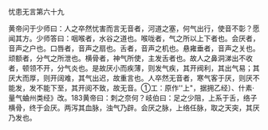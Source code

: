 忧患无言第六十九

黄帝问于少师曰：人之卒然忧害而言无音者，河道之塞，何气出行，使音不彰？愿闻其方。少师答曰：咽喉者，水谷之道也。喉咙者，气之所以上下者也。会厌者，音声之户也。口唇者，音声之扇也。舌者，音声之机也。悬雍垂者，音声之关也。顽额者，分气之所泄也。横骨者，神气所使，主发舌者也。故人之鼻洞涕出不收者，顿领不开，分气炎也。是故厌小而疾薄，则发气疾，其开阀利，其出气易；其厌大而厚，则开阔难，其气出迟，故重言也。人卒然无音者，寒气客于厌，则厌不能发，发不能下至，其开阅不致，故无音。①工：原作''上"，据拥乙经〕、什素·量气蛐州类经》改。183黄帝曰：刺之奈何？岐伯曰：足之少阻，上系于舌，络子横骨，终于会厌。两泻其血脉，浊气乃辟。会厌之脉，上络任脉，取之天突，其厌乃发也。

